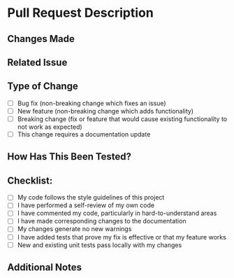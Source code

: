# Pull Request Description

## Changes Made
<!-- Provide a brief description of the changes in this pull request -->

## Related Issue
<!-- If this pull request addresses an issue, please link the issue here -->

## Type of Change
<!-- Mark the appropriate option with an 'x' (no spaces around the 'x') -->
- [ ] Bug fix (non-breaking change which fixes an issue)
- [ ] New feature (non-breaking change which adds functionality)
- [ ] Breaking change (fix or feature that would cause existing functionality to not work as expected)
- [ ] This change requires a documentation update

## How Has This Been Tested?
<!-- Describe the tests that you ran to verify your changes -->

## Checklist:
<!-- Mark completed items with an 'x' (no spaces around the 'x') -->
- [ ] My code follows the style guidelines of this project
- [ ] I have performed a self-review of my own code
- [ ] I have commented my code, particularly in hard-to-understand areas
- [ ] I have made corresponding changes to the documentation
- [ ] My changes generate no new warnings
- [ ] I have added tests that prove my fix is effective or that my feature works
- [ ] New and existing unit tests pass locally with my changes

## Additional Notes
<!-- Add any other information about the PR here -->
